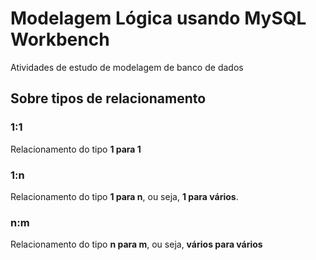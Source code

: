 # Modelagem Lógica usando MySQL Workbench

Atividades de estudo de modelagem de banco de dados 

## Sobre tipos de relacionamento

### 1:1

Relacionamento do tipo **1 para 1**

### 1:n

Relacionamento do tipo **1 para n**, ou seja, **1 para vários**.

### n:m

Relacionamento do tipo **n para m**, ou seja, **vários para vários**